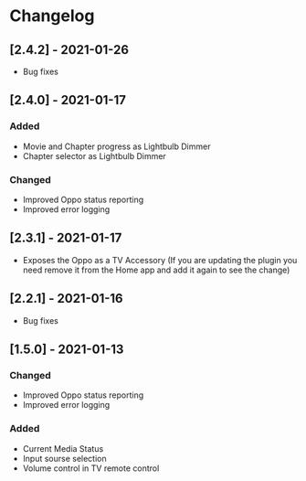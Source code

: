 # Changelog
## [2.4.2] - 2021-01-26
- Bug fixes
## [2.4.0] - 2021-01-17
### Added
- Movie and Chapter progress as Lightbulb Dimmer
- Chapter selector as Lightbulb Dimmer
### Changed
- Improved Oppo status reporting
- Improved error logging

## [2.3.1] - 2021-01-17
- Exposes the Oppo as a TV Accessory (If you are updating the plugin you need remove it from the Home app and add it again to see the change)
## [2.2.1] - 2021-01-16
- Bug fixes
## [1.5.0] - 2021-01-13
### Changed
- Improved Oppo status reporting
- Improved error logging
### Added
- Current Media Status
- Input sourse selection
- Volume control in TV remote control
